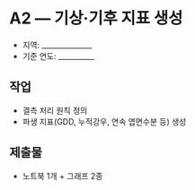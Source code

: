 # A2 — 기상·기후 지표 생성
- 지역: ______________
- 기준 연도: __________

## 작업
- 결측 처리 원칙 정의
- 파생 지표(GDD, 누적강우, 연속 엽면수분 등) 생성

## 제출물
- 노트북 1개 + 그래프 2종

